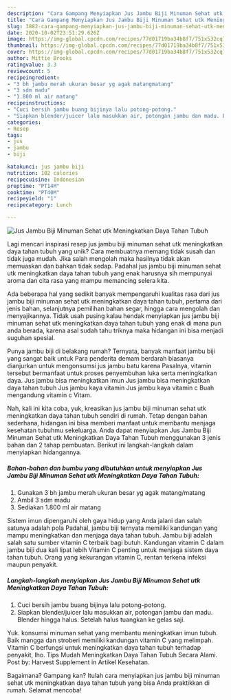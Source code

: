 ```yaml
---
description: "Cara Gampang Menyiapkan Jus Jambu Biji Minuman Sehat utk Meningkatkan Daya Tahan Tubuh, Enak"
title: "Cara Gampang Menyiapkan Jus Jambu Biji Minuman Sehat utk Meningkatkan Daya Tahan Tubuh, Enak"
slug: 3882-cara-gampang-menyiapkan-jus-jambu-biji-minuman-sehat-utk-meningkatkan-daya-tahan-tubuh-enak
date: 2020-10-02T23:51:29.626Z
image: https://img-global.cpcdn.com/recipes/77d01719ba34b8f7/751x532cq70/jus-jambu-biji-minuman-sehat-utk-meningkatkan-daya-tahan-tubuh-foto-resep-utama.jpg
thumbnail: https://img-global.cpcdn.com/recipes/77d01719ba34b8f7/751x532cq70/jus-jambu-biji-minuman-sehat-utk-meningkatkan-daya-tahan-tubuh-foto-resep-utama.jpg
cover: https://img-global.cpcdn.com/recipes/77d01719ba34b8f7/751x532cq70/jus-jambu-biji-minuman-sehat-utk-meningkatkan-daya-tahan-tubuh-foto-resep-utama.jpg
author: Mittie Brooks
ratingvalue: 3.3
reviewcount: 5
recipeingredient:
- "3 bh jambu merah ukuran besar yg agak matangmatang"
- "3 sdm madu"
- "1.800 ml air matang"
recipeinstructions:
- "Cuci bersih jambu buang bijinya lalu potong-potong."
- "Siapkan blender/juicer lalu masukkan air, potongan jambu dan madu. Blender hingga halus. Setelah halus tuangkan ke gelas saji."
categories:
- Resep
tags:
- jus
- jambu
- biji

katakunci: jus jambu biji 
nutrition: 102 calories
recipecuisine: Indonesian
preptime: "PT14M"
cooktime: "PT40M"
recipeyield: "1"
recipecategory: Lunch

---
```



![Jus Jambu Biji Minuman Sehat utk Meningkatkan Daya Tahan Tubuh](https://img-global.cpcdn.com/recipes/77d01719ba34b8f7/751x532cq70/jus-jambu-biji-minuman-sehat-utk-meningkatkan-daya-tahan-tubuh-foto-resep-utama.jpg)

Lagi mencari inspirasi resep jus jambu biji minuman sehat utk meningkatkan daya tahan tubuh yang unik? Cara membuatnya memang tidak susah dan tidak juga mudah. Jika salah mengolah maka hasilnya tidak akan memuaskan dan bahkan tidak sedap. Padahal jus jambu biji minuman sehat utk meningkatkan daya tahan tubuh yang enak harusnya sih mempunyai aroma dan cita rasa yang mampu memancing selera kita.

Ada beberapa hal yang sedikit banyak mempengaruhi kualitas rasa dari jus jambu biji minuman sehat utk meningkatkan daya tahan tubuh, pertama dari jenis bahan, selanjutnya pemilihan bahan segar, hingga cara mengolah dan menyajikannya. Tidak usah pusing kalau hendak menyiapkan jus jambu biji minuman sehat utk meningkatkan daya tahan tubuh yang enak di mana pun anda berada, karena asal sudah tahu triknya maka hidangan ini bisa menjadi suguhan spesial.

Punya jambu biji di belakang rumah? Ternyata, banyak manfaat jambu biji yang sangat baik untuk Para penderita demam berdarah biasanya dianjurkan untuk mengonsumsi jus jambu batu karena Pasalnya, vitamin tersebut bermanfaat untuk proses penyembuhan luka serta meningkatkan daya. Jus jambu bisa meningkatkan imun Jus jambu bisa meningkatkan daya tahan tubuh Jus jambu kaya vitamin Jus jambu kaya vitamin c Buah mengandung vitamin c Vitam.


Nah, kali ini kita coba, yuk, kreasikan jus jambu biji minuman sehat utk meningkatkan daya tahan tubuh sendiri di rumah. Tetap dengan bahan sederhana, hidangan ini bisa memberi manfaat untuk membantu menjaga kesehatan tubuhmu sekeluarga. Anda dapat menyiapkan Jus Jambu Biji Minuman Sehat utk Meningkatkan Daya Tahan Tubuh menggunakan 3 jenis bahan dan 2 tahap pembuatan. Berikut ini langkah-langkah dalam menyiapkan hidangannya.

<!--inarticleads1-->

##### Bahan-bahan dan bumbu yang dibutuhkan untuk menyiapkan Jus Jambu Biji Minuman Sehat utk Meningkatkan Daya Tahan Tubuh:

1. Gunakan 3 bh jambu merah ukuran besar yg agak matang/matang
1. Ambil 3 sdm madu
1. Sediakan 1.800 ml air matang


Sistem imun dipengaruhi oleh gaya hidup yang Anda jalani dan salah satunya adalah pola Padahal, jambu biji ternyata memiliki kandungan yang mampu meningkatkan dan menjaga daya tahan tubuh. Jambu biji adalah salah satu sumber vitamin C terbaik bagi butuh. Kandungan vitamin C dalam jambu biji dua kali lipat lebih Vitamin C penting untuk menjaga sistem daya tahan tubuh. Orang yang kekurangan vitamin C, rentan terkena infeksi maupun penyakit. 

<!--inarticleads2-->

##### Langkah-langkah menyiapkan Jus Jambu Biji Minuman Sehat utk Meningkatkan Daya Tahan Tubuh:

1. Cuci bersih jambu buang bijinya lalu potong-potong.
1. Siapkan blender/juicer lalu masukkan air, potongan jambu dan madu. Blender hingga halus. Setelah halus tuangkan ke gelas saji.


Yuk. konsumsi minuman sehat yang membantu meningkatkan imun tubuh. Baik mangga dan stroberi memiliki kandungan vitamin C yang melimpah. Vitamin C berfungsi untuk meningkatkan daya tahan tubuh terhadap penyakit, lho. Tips Mudah Meningkatkan Daya Tahan Tubuh Secara Alami. Post by: Harvest Supplement in Artikel Kesehatan. 

Bagaimana? Gampang kan? Itulah cara menyiapkan jus jambu biji minuman sehat utk meningkatkan daya tahan tubuh yang bisa Anda praktikkan di rumah. Selamat mencoba!
